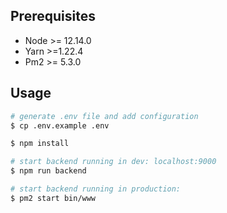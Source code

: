 ## Prerequisites

- Node >= 12.14.0
- Yarn >=1.22.4
- Pm2 >= 5.3.0

## Usage

```bash
# generate .env file and add configuration
$ cp .env.example .env

$ npm install

# start backend running in dev: localhost:9000
$ npm run backend

# start backend running in production:
$ pm2 start bin/www
```

